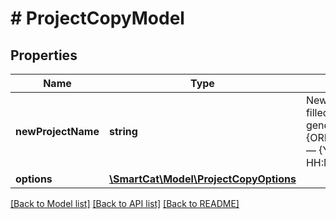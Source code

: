 # # ProjectCopyModel

## Properties

Name | Type | Description | Notes
------------ | ------------- | ------------- | -------------
**newProjectName** | **string** | New project name. If it is not filled, then it will be generated as \&quot;{ORIGINAL_PROJECT_NAME} — {YYYY-MM-DD HH:MM}\&quot; | [optional]
**options** | [**\SmartCat\Model\ProjectCopyOptions**](ProjectCopyOptions.md) |  | [optional]

[[Back to Model list]](../../README.md#models) [[Back to API list]](../../README.md#endpoints) [[Back to README]](../../README.md)

